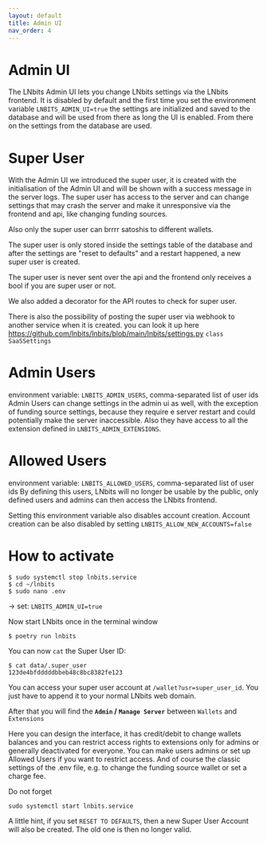 ```yaml
---
layout: default
title: Admin UI
nav_order: 4
---
```


# Admin UI

The LNbits Admin UI lets you change LNbits settings via the LNbits frontend.
It is disabled by default and the first time you set the environment variable `LNBITS_ADMIN_UI=true`
the settings are initialized and saved to the database and will be used from there as long the UI is enabled.
From there on the settings from the database are used.

# Super User

With the Admin UI we introduced the super user, it is created with the initialisation of the Admin UI and will be shown with a success message in the server logs.
The super user has access to the server and can change settings that may crash the server and make it unresponsive via the frontend and api, like changing funding sources.

Also only the super user can brrrr satoshis to different wallets.

The super user is only stored inside the settings table of the database and after the settings are "reset to defaults" and a restart happened,
a new super user is created.

The super user is never sent over the api and the frontend only receives a bool if you are super user or not.

We also added a decorator for the API routes to check for super user.

There is also the possibility of posting the super user via webhook to another service when it is created. you can look it up here https://github.com/lnbits/lnbits/blob/main/lnbits/settings.py `class SaaSSettings`

# Admin Users

environment variable: `LNBITS_ADMIN_USERS`, comma-separated list of user ids
Admin Users can change settings in the admin ui as well, with the exception of funding source settings, because they require e server restart and could potentially make the server inaccessible. Also they have access to all the extension defined in `LNBITS_ADMIN_EXTENSIONS`.

# Allowed Users

environment variable: `LNBITS_ALLOWED_USERS`, comma-separated list of user ids
By defining this users, LNbits will no longer be usable by the public, only defined users and admins can then access the LNbits frontend.

Setting this environment variable also disables account creation.
Account creation can be also disabled by setting `LNBITS_ALLOW_NEW_ACCOUNTS=false`

# How to activate

```
$ sudo systemctl stop lnbits.service
$ cd ~/lnbits
$ sudo nano .env
```

-> set: `LNBITS_ADMIN_UI=true`

Now start LNbits once in the terminal window

```
$ poetry run lnbits
```

You can now `cat` the Super User ID:

```
$ cat data/.super_user
123de4bfdddddbbeb48c8bc8382fe123
```

You can access your super user account at `/wallet?usr=super_user_id`. You just have to append it to your normal LNbits web domain.

After that you will find the **`Admin` / `Manage Server`** between `Wallets` and `Extensions`

Here you can design the interface, it has credit/debit to change wallets balances and you can restrict access rights to extensions only for admins or generally deactivated for everyone. You can make users admins or set up Allowed Users if you want to restrict access. And of course the classic settings of the .env file, e.g. to change the funding source wallet or set a charge fee.

Do not forget

```
sudo systemctl start lnbits.service
```

A little hint, if you set `RESET TO DEFAULTS`, then a new Super User Account will also be created. The old one is then no longer valid.
